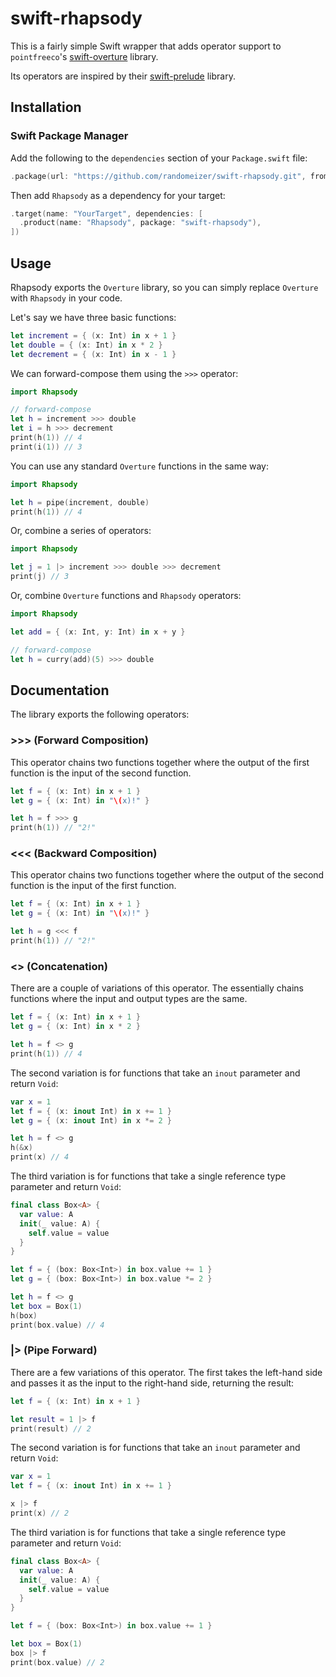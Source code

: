 # swift-rhapsody

This is a fairly simple Swift wrapper that adds operator support to `pointfreeco`'s [swift-overture](https://github.com/pointfreeco/swift-overture) library.

Its operators are inspired by their [swift-prelude](https://github.com/pointfreeco/swift-prelude) library.

## Installation

### Swift Package Manager

Add the following to the `dependencies` section of your `Package.swift` file:

```swift
.package(url: "https://github.com/randomeizer/swift-rhapsody.git", from: "0.5.0")
```

Then add `Rhapsody` as a dependency for your target:

```swift
.target(name: "YourTarget", dependencies: [
  .product(name: "Rhapsody", package: "swift-rhapsody"),
])
```

## Usage

Rhapsody exports the `Overture` library, so you can simply replace `Overture` with `Rhapsody` in your code.

Let's say we have three basic functions:

```swift
let increment = { (x: Int) in x + 1 }
let double = { (x: Int) in x * 2 }
let decrement = { (x: Int) in x - 1 }
```

We can forward-compose them using the `>>>` operator:

```swift
import Rhapsody

// forward-compose
let h = increment >>> double
let i = h >>> decrement
print(h(1)) // 4
print(i(1)) // 3
```

You can use any standard `Overture` functions in the same way:

```swift
import Rhapsody

let h = pipe(increment, double)
print(h(1)) // 4
```

Or, combine a series of operators:

```swift
import Rhapsody

let j = 1 |> increment >>> double >>> decrement
print(j) // 3
```

Or, combine `Overture` functions and `Rhapsody` operators:

```swift
import Rhapsody

let add = { (x: Int, y: Int) in x + y }

// forward-compose
let h = curry(add)(5) >>> double
```

## Documentation

The library exports the following operators:

### >>> (Forward Composition)

This operator chains two functions together where the output of the first function is the input of the second function.

```swift
let f = { (x: Int) in x + 1 }
let g = { (x: Int) in "\(x)!" }

let h = f >>> g
print(h(1)) // "2!"
```

### <<< (Backward Composition)

This operator chains two functions together where the output of the second function is the input of the first function.

```swift
let f = { (x: Int) in x + 1 }
let g = { (x: Int) in "\(x)!" }

let h = g <<< f
print(h(1)) // "2!"
```

### <> (Concatenation)

There are a couple of variations of this operator. The essentially
chains functions where the input and output types are the same.

```swift
let f = { (x: Int) in x + 1 }
let g = { (x: Int) in x * 2 }

let h = f <> g
print(h(1)) // 4
```

The second variation is for functions that take an `inout` parameter and return `Void`:

```swift
var x = 1
let f = { (x: inout Int) in x += 1 }
let g = { (x: inout Int) in x *= 2 }

let h = f <> g
h(&x)
print(x) // 4
```

The third variation is for functions that take a single reference type parameter and return `Void`:

```swift
final class Box<A> {
  var value: A
  init(_ value: A) {
    self.value = value
  }
}

let f = { (box: Box<Int>) in box.value += 1 }
let g = { (box: Box<Int>) in box.value *= 2 }

let h = f <> g
let box = Box(1)
h(box)
print(box.value) // 4
```

### |> (Pipe Forward)

There are a few variations of this operator. The first takes the left-hand side and passes it as the input to the right-hand side, returning the result:

```swift
let f = { (x: Int) in x + 1 }

let result = 1 |> f
print(result) // 2
```

The second variation is for functions that take an `inout` parameter and return `Void`:

```swift
var x = 1
let f = { (x: inout Int) in x += 1 }

x |> f
print(x) // 2
```

The third variation is for functions that take a single reference type parameter and return `Void`:

```swift
final class Box<A> {
  var value: A
  init(_ value: A) {
    self.value = value
  }
}

let f = { (box: Box<Int>) in box.value += 1 }

let box = Box(1)
box |> f
print(box.value) // 2
```
